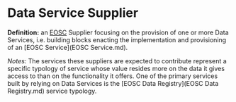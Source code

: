 # Data Service Supplier

**Definition:** an [EOSC](EOSC.md) Supplier focusing on the provision of one or more Data Services, i.e. building blocks enacting the implementation and provisioning of an [EOSC Service](EOSC Service.md).

*Notes:* The services these suppliers are expected to contribute represent a specific typology of service whose value resides more on the data it gives access to than on the functionality it offers. One of the primary services built by relying on Data Services is the [EOSC Data Registry](EOSC Data Registry.md) service typology.

